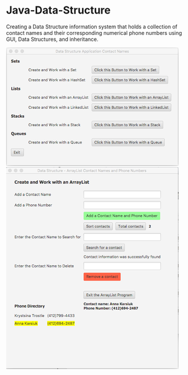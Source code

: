 # Java-Data-Structure
Creating a Data Structure information system that holds a collection of contact names and their corresponding numerical phone numbers using GUI, Data Structures, and inheritance.

![](Images/Pic1.png)
![](Images/Pic2.png)
